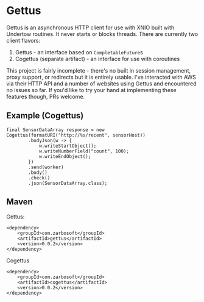 # Gettus

Gettus is an asynchronous HTTP client for use with XNIO built with Undertow routines.  It never starts or blocks
threads.  There are currently two client flavors:

1. Gettus - an interface based on `CompletableFuture`s
2. Cogettus (separate artifact) - an interface for use with coroutines

This project is fairly incomplete - there's no built in session management, proxy support, or redirects
but it is entirely usable.  I've interacted with AWS via their HTTP API and a number of websites using Gettus and
encountered no issues so far.  If you'd like to try your hand at implementing these features though, PRs welcome.

## Example (Cogettus)

```
final SensorDataArray response = new Cogettus(formatURI("http://%s/recent", sensorHost))
		.bodyJson(w -> {
			w.writeStartObject();
			w.writeNumberField("count", 100);
			w.writeEndObject();
		})
		.send(worker)
		.body()
		.check()
		.json(SensorDataArray.class);
```

## Maven

Gettus:
```
<dependency>
    <groupId>com.zarbosoft</groupId>
    <artifactId>gettus</artifactId>
    <version>0.0.2</version>
</dependency>
```

Cogettus
```
<dependency>
    <groupId>com.zarbosoft</groupId>
    <artifactId>cogettus</artifactId>
    <version>0.0.2</version>
</dependency>
```